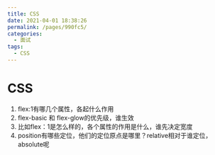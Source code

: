 ```yaml
---
title: CSS
date: 2021-04-01 18:38:26
permalink: /pages/990fc5/
categories:
  - 面试
tags:
  - CSS
---
```


# CSS

1. flex:1有哪几个属性，各起什么作用
2. flex-basic 和 flex-glow的优先级，谁生效
3. 比如flex：1是怎么样的，各个属性的作用是什么，谁先决定宽度
4. position有哪些定位，他们的定位原点是哪里？relative相对于谁定位，absolute呢
